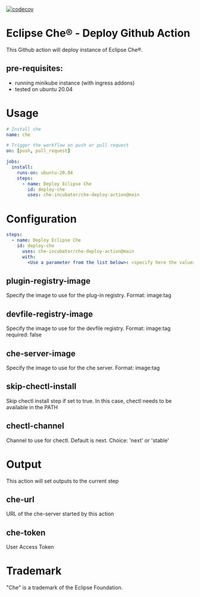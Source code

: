 [![codecov](https://img.shields.io/codecov/c/github/che-incubator/che-deploy-action)](https://codecov.io/gh/che-incubator/che-deploy-action)

# Eclipse Che® - Deploy Github Action

This Github action will deploy instance of Eclipse Che®.

## pre-requisites:
 - running minikube instance (with ingress addons)
 - tested on ubuntu 20.04

# Usage

```yaml
# Install che
name: che

# Trigger the workflow on push or pull request
on: [push, pull_request]

jobs:
  install:
    runs-on: ubuntu-20.04
    steps:
      - name: Deploy Eclipse Che
        id: deploy-che
        uses: che-incubator/che-deploy-action@main
```

# Configuration

```yaml
steps:
  - name: Deploy Eclipse Che
    id: deploy-che
      uses: che-incubator/che-deploy-action@main
      with:
        <Use a parameter from the list below>: <specify here the value>
```

## plugin-registry-image
Specify the image to use for the plug-in registry. Format: image:tag

## devfile-registry-image
Specify the image to use for the devfile registry. Format: image:tag
    required: false

## che-server-image
Specify the image to use for the che server. Format: image:tag

## skip-chectl-install
Skip chectl install step if set to true. In this case, chectl needs to be available in the PATH

## chectl-channel
Channel to use for chectl. Default is next. Choice: 'next' or 'stable'

# Output

This action will set outputs to the current step

## che-url
URL of the che-server started by this action

## che-token
User Access Token

# Trademark

"Che" is a trademark of the Eclipse Foundation.
